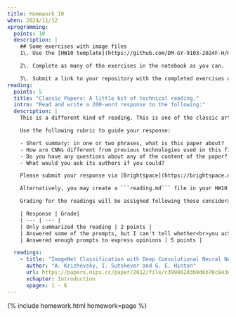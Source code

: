 ```yaml
---
title: Homework 10
when: 2024/11/12
xprogramming:
  points: 10
  description: |
    ## Some exercises with image files
    1\. Use the [HW10 template](https://github.com/DM-GY-9103-2024F-H/HW10) to start a repository in your organization's GitHub space. It should be named HW10. Open the notebook file using GitHub Codespaces to continue the exercises.

    2\. Complete as many of the exercises in the notebook as you can.

    3\. Submit a link to your repository with the completed exercises using [Brightspace](https://brightspace.nyu.edu/).
reading:
  points: 5
  title: "Classic Papers: A little bit of technical reading."
  intro: "Read and write a 200-word response to the following:"
  description: |
    This is a different kind of reading. This is one of the classic articles about a very powerful neural network architecture. Instead of trying to fully understand all of the details of the paper, you can focus on the high-level aspects and implications of the ideas presented.

    Use the following rubric to guide your response:

    - Short summary: in one or two phrases, what is this paper about?
    - How are CNNs different from previous technologies used in this field?
    - Do you have any questions about any of the content of the paper?
    - What would you ask its authors if you could?

    Please submit your response via [Brightspace](https://brightspace.nyu.edu/).

    Alternatively, you may create a ```reading.md``` file in your HW10 repo and write your response in markdown. Just make sure to submit a link to the file using [Brightspace](https://brightspace.nyu.edu/).

    Grading for the readings will be assigned following these considerations:

    | Response | Grade|
    | --- | --- |
    | Only summarized the reading | 2 points |
    | Answered some of the prompts, but I can't tell whether<br>you actually read the text, or what you thought | 3 points |
    | Answered enough prompts to express opinions | 5 points |

  readings:
    - title: "ImageNet Classification with Deep Convolutional Neural Networks"
      author: "A. Krizhevsky, I. Sutskever and G. E. Hinton"
      url: https://papers.nips.cc/paper/2012/file/c399862d3b9d6b76c8436e924a68c45b-Paper.pdf
      xchapter: Introduction
      xpages: 1 - 6
---
```

{% include homework.html homework=page %}
